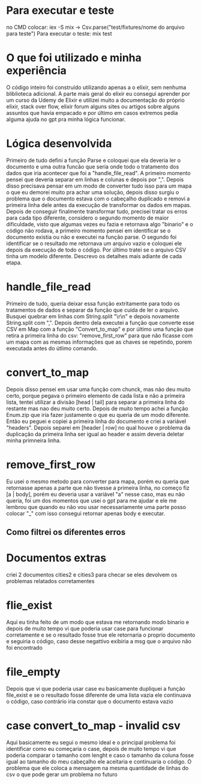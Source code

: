 # Para executar e teste
no CMD colocar: iex -S mix   -> Csv.parse("test/fixtures/nome do arquivo para teste")
Para executar o teste: mix test

# O que foi utilizado e minha experiência
O código inteiro foi construído utilizando apenas a o elixir, sem nenhuma bliblioteca adicional. A parte mais geral do elixir eu consegui aprender por um curso da Udemy de Elixir e utilizei muito a documentação do próprio elixir, stack over flow, elixir forum alguns sites ou artigos sobre alguns assuntos que havia empacado e por último em casos extremos pedia alguma ajuda no gpt pra minha lógica funcionar.


# Lógica desenvolvida
Primeiro de tudo defini a função Parse e coloquei que ela deveria ler o documento e uma outra funcão que seria onde todo o tratamento dos dados que iria acontecer que foi a "handle_file_read". A primeiro momento pensei que deveria separar em linhas e colunas e depois por ",". Depois disso precisava pensar em um modo de converter tudo isso para um mapa o que eu demorei muito pra achar uma solução, depois disso surgiu o problema que o documento estava com o cabeçalho duplicado e removi a primeira linha dele antes da execução de transformar os dados em mapas. Depois de conseguir finalmente transformar tudo, precisei tratar os erros para cada tipo diferente, considero o segundo momento de maior dificuldade, visto que algumas vezes eu fazia e retornava algo "binario" e o código não rodava, a primeiro momento pensei em identificar se o documento existia ou não e executei na função parse. O segundo foi identificar se o resultado me retornava um arquivo vazio e coloquei ele depois da execução de todo o código. Por último tratei se o arquivo CSV tinha um modelo diferente. Descrevo os detalhes mais adiante de cada etapa.

# handle_file_read
Primeiro de tudo, queria deixar essa função extritamente para todo os tratamentos de dados e separar da função que cuida de ler o arquivo. Busquei quebrar em linhas com String.split "\r\n" e depois novamente String.split com ",". Depois dentro dela executei a função que converte esse CSV em Map com a função "Convert_to_map" e por último uma função que retira a primeira linha do csv: "remove_first_row" para que não ficasse com um mapa com as mesmas informações que as chaves se repetindo, porem executada antes do útlimo comando.

# convert_to_map
Depois disso pensei em usar uma função com chunck, mas não deu muito certo, porque pegava o primeiro elemento de cada lista e não a primeira lista, tentei utilizar a divisão [head | tail] para separar a primeira linha do restante mas nao deu muito certo. Depois de muito tempo achei a função Enum.zip que iria fazer justamente o que eu queria de um modo diferente. Então eu peguei e copiei a primeira linha do documento e criei a variável "headers". Depois separei em [header | row] no qual houve o problema da duplicação da primeira linha ser igual ao header e assim deveria deletar minha primneira linha.

# remove_first_row
Eu usei o mesmo metodo para converter para mapa, porém eu queria que retornasse apenas a parte que não tivesse a primeira linha, no começo fiz [a | body], porém eu deveria usar a variável "a" nesse caso, mas eu não queria, foi um dos momentos que usei o gpt para me ajudar e ele me lembrou que quando eu não vou usar necessariamente uma parte posso colocar "_" com isso consegui retornar apenas body e executar.


## Como filtrei os diferentes erros

# Documentos extras
criei 2 documentos cities2 e cities3 para checar se eles devolvem os problemas relatados corretamentes

# flie_exist
Aqui eu tinha feito de um modo que estava me retornando modo binario e depois de muito tempo vi que poderia usar case para funcionar corretamente e se o resultado fosse true ele retornaria o proprio documento e seguiria o código, caso desse negattivo exibiria a msg que o arquivo não foi encontrado

# file_empty
Depois que vi que poderia usar case eu basicamente dupliquei a função file_exist e se o resultado fosse diferente de uma lista vazia ele continuava o código, caso contrário iria constar que o documento estava vazio

# case convert_to_map - invalid csv
Aqui basicamente eu segui o mesmo ideal e o principal problema foi identificar como eu começaria o case, depois de muito tempo vi que poderia comparar o tamanho com lenght e caso o tamanho da coluna fosse igual ao tamanho do meu cabeçalho ele aceitaria e continuaria o código. O problema que ele coloca a mensagem na mesma quantidade de linhas do csv o que pode gerar um problema no futuro


